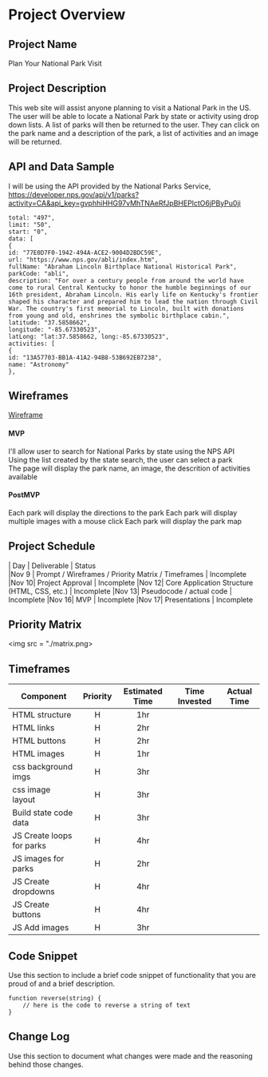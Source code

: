 # Project Overview

## Project Name

Plan Your National Park Visit


## Project Description

This web site will assist anyone planning to visit a National Park in the US.  The user will be able to locate a National Park by state or activity using drop down lists.  A list of parks will then be returned to the user.  They can click on the park name and a description of the park, a list of activities and an image will be returned. 


## API and Data Sample
I will be using the API provided by the National Parks Service, https://developer.nps.gov/api/v1/parks?activity=CA&api_key=gvphhiHHG97vMhTNAeRfJpBHEPlctO6jPByPu0ji  

```{
total: "497",
limit: "50",
start: "0",
data: [
{
id: "77E0D7F0-1942-494A-ACE2-9004D2BDC59E",
url: "https://www.nps.gov/abli/index.htm",
fullName: "Abraham Lincoln Birthplace National Historical Park",
parkCode: "abli",
description: "For over a century people from around the world have come to rural Central Kentucky to honor the humble beginnings of our 16th president, Abraham Lincoln. His early life on Kentucky's frontier shaped his character and prepared him to lead the nation through Civil War. The country's first memorial to Lincoln, built with donations from young and old, enshrines the symbolic birthplace cabin.",
latitude: "37.5858662",
longitude: "-85.67330523",
latLong: "lat:37.5858662, long:-85.67330523",
activities: [
{
id: "13A57703-BB1A-41A2-94B8-53B692EB7238",
name: "Astronomy"
},
```

## Wireframes

[Wireframe](https://wireframe.cc/udm8RG)


#### MVP 
I'll allow user to search for National Parks by state using the NPS API  
Using the list created by the state search, the user can select a park  
The page will display the park name, an image, the descrition of activities available

#### PostMVP  
Each park will display the directions to the park
Each park will display multiple images with a mouse click
Each park will display the park map

## Project Schedule


|  Day | Deliverable                                        | Status      
|Nov 9 | Prompt / Wireframes / Priority Matrix / Timeframes | Incomplete
|Nov 10| Project Approval                                   | Incomplete
|Nov 12| Core Application Structure (HTML, CSS, etc.)       | Incomplete
|Nov 13| Pseudocode / actual code                           | Incomplete
|Nov 16| MVP                                                | Incomplete
|Nov 17| Presentations                                      | Incomplete

## Priority Matrix
 
<img src = "./matrix.png>

## Timeframes

| Component                | Priority| Estimated Time | Time Invested| Actual Time|
| -------------------------|:--------:|:-------------:|:------------:|:----------:| 
| HTML structure           | H        |  1hr          |              |            |
| HTML links               | H        |  2hr          |              |            | 
| HTML buttons             | H        |  2hr          |              |            |
| HTML images              | H        |  1hr          |              |            |
| css background imgs      | H        |  3hr          |              |            |
| css image layout         | H        |  3hr          |              |            |
| Build state code data    | H        |  3hr          |              |            |
| JS Create loops for parks| H        |  4hr          |              |            |
| JS images for parks      | H        |  2hr          |              |            |
| JS Create dropdowns      | H        |  4hr          |              |            |
| JS Create buttons        | H        |  4hr          |              |            |
| JS Add images            | H        |  3hr          |              |            |


## Code Snippet

Use this section to include a brief code snippet of functionality that you are proud of and a brief description.  

```
function reverse(string) {
	// here is the code to reverse a string of text
}
```

## Change Log
 Use this section to document what changes were made and the reasoning behind those changes.
